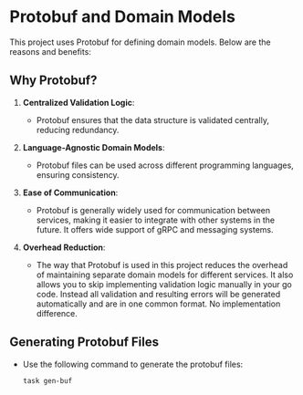 # Protobuf and Domain Models

This project uses Protobuf for defining domain models. Below are the reasons and benefits:

## Why Protobuf?

1. **Centralized Validation Logic**:
   - Protobuf ensures that the data structure is validated centrally, reducing redundancy.

2. **Language-Agnostic Domain Models**:
   - Protobuf files can be used across different programming languages, ensuring consistency.

3. **Ease of Communication**:
   - Protobuf is generally widely used for communication between services, making it easier to integrate with other systems in the future. It offers wide support of gRPC and messaging systems.

4. **Overhead Reduction**:
   - The way that Protobuf is used in this project reduces the overhead of maintaining separate domain models for different services. It also allows you to skip implementing validation logic manually in your go code. Instead all validation and resulting errors will be generated automatically and are in one common format. No implementation difference.

## Generating Protobuf Files

- Use the following command to generate the protobuf files:

  ```bash
  task gen-buf
  ```
